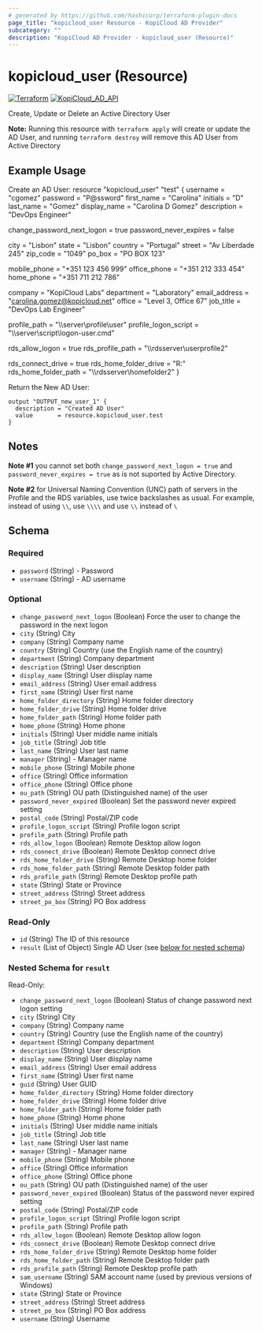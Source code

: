 ```yaml
---
# generated by https://github.com/hashicorp/terraform-plugin-docs
page_title: "kopicloud_user Resource - KopiCloud AD Provider"
subcategory: ""
description: "KopiCloud AD Provider - kopicloud_user (Resource)"
---
```


# kopicloud_user (Resource)
[![Terraform](https://img.shields.io/badge/terraform-v1.3+-blue.svg)](https://www.terraform.io/downloads.html) 
[![KopiCloud_AD_API](https://img.shields.io/badge/kopiCloud_ad-v1.0+-blueviolet.svg)](https://www.kopicloud-ad-api.com)

Create, Update or Delete an Active Directory User

**Note:** Running this resource with `terraform apply` will create or update the AD User, and running `terraform destroy` will remove this AD User from Active Directory

## Example Usage

Create an AD User:
resource "kopicloud_user" "test" {
  username     = "cgomez"
  password     = "P@ssword"
  first_name   = "Carolina"
  initials     = "D"
  last_name    = "Gomez"
  display_name = "Carolina D Gomez"
  description  = "DevOps Engineer"

  change_password_next_logon = true
  password_never_expires     = false
  
  city     = "Lisbon"
  state    = "Lisbon"
  country  = "Portugal"
  street   = "Av Liberdade 245"
  zip_code = "1049"
  po_box   = "PO BOX 123"

  mobile_phone = "+351 123 456 999"
  office_phone = "+351 212 333 454"
  home_phone   = "+351 711 212 786"
  
  company       = "KopiCloud Labs"
  department    = "Laboratory"
  email_address = "carolina.gomez@kopicloud.net"
  office        = "Level 3, Office 67"
  job_title     = "DevOps Lab Engineer"
  
  profile_path         = "\\\\server\\profile\\user"
  profile_logon_script = "\\\\server\\script\\logon-user.cmd"
  
  rds_allow_logon  = true
  rds_profile_path = "\\\\rdsserver\\userprofile2"

  rds_connect_drive     = true
  rds_home_folder_drive = "R:"
  rds_home_folder_path  = "\\\\rdsserver\\homefolder2"
}

Return the New AD User:
```
output "OUTPUT_new_user_1" {
  description = "Created AD User"
  value       = resource.kopicloud_user.test
}
```

## Notes

**Note #1** you cannot set both `change_password_next_logon = true` and `password_never_expires = true` as is not suported by Active Directory.

**Note #2** for Universal Naming Convention (UNC) path of servers in the Profile and the RDS variables, use twice backslashes as usual. For example, instead of using `\\`, use `\\\\` and use `\\` instead of `\`

<!-- schema generated by tfplugindocs -->
## Schema

### Required

- `password` (String) - Password
- `username` (String) - AD username

### Optional

- `change_password_next_logon` (Boolean) Force the user to change the password in the next logon
- `city` (String) City
- `company` (String) Company name
- `country` (String) Country (use the English name of the country)
- `department` (String) Company department
- `description` (String) User description
- `display_name` (String) User diisplay name
- `email_address` (String) User email address
- `first_name` (String) User first name
- `home_folder_directory` (String) Home folder directory
- `home_folder_drive` (String) Home folder drive
- `home_folder_path` (String) Home folder path
- `home_phone` (String) Home phone
- `initials` (String) User middle name initials
- `job_title` (String) Job title
- `last_name` (String) User last name
- `manager` (String) - Manager name
- `mobile_phone` (String) Mobile phone
- `office` (String) Office information
- `office_phone` (String) Office phone
- `ou_path` (String) OU path (Distinguished name) of the user
- `password_never_expired` (Boolean) Set the password never expired setting
- `postal_code` (String) Postal/ZIP code
- `profile_logon_script` (String) Profile logon script
- `profile_path` (String) Profile path
- `rds_allow_logon` (Boolean) Remote Desktop allow logon
- `rds_connect_drive` (Boolean) Remote Desktop connect drive
- `rds_home_folder_drive` (String) Remote Desktop home folder
- `rds_home_folder_path` (String) Remote Desktop folder path
- `rds_profile_path` (String) Remote Desktop profile path
- `state` (String) State or Province
- `street_address` (String) Street address
- `street_po_box` (String) PO Box address

### Read-Only

- `id` (String) The ID of this resource
- `result` (List of Object) Single AD User (see [below for nested schema](#nestedatt--result))

<a id="nestedatt--result"></a>
### Nested Schema for `result`

Read-Only:

- `change_password_next_logon` (Boolean) Status of change password next logon setting
- `city` (String) City
- `company` (String) Company name
- `country` (String) Country (use the English name of the country)
- `department` (String) Company department
- `description` (String) User description
- `display_name` (String) User diisplay name
- `email_address` (String) User email address
- `first_name` (String) User first name
- `guid` (String) User GUID
- `home_folder_directory` (String) Home folder directory
- `home_folder_drive` (String) Home folder drive
- `home_folder_path` (String) Home folder path
- `home_phone` (String) Home phone
- `initials` (String) User middle name initials
- `job_title` (String) Job title
- `last_name` (String) User last name
- `manager` (String) - Manager name
- `mobile_phone` (String) Mobile phone
- `office` (String) Office information
- `office_phone` (String) Office phone
- `ou_path` (String) OU path (Distinguished name) of the user
- `password_never_expired` (Boolean) Status of the password never expired setting
- `postal_code` (String) Postal/ZIP code
- `profile_logon_script` (String) Profile logon script
- `profile_path` (String) Profile path
- `rds_allow_logon` (Boolean) Remote Desktop allow logon
- `rds_connect_drive` (Boolean) Remote Desktop connect drive
- `rds_home_folder_drive` (String) Remote Desktop home folder
- `rds_home_folder_path` (String) Remote Desktop folder path
- `rds_profile_path` (String) Remote Desktop profile path
- `sam_username` (String) SAM account name (used by previous versions of Windows)
- `state` (String) State or Province
- `street_address` (String) Street address
- `street_po_box` (String) PO Box address
- `username` (String) Username
